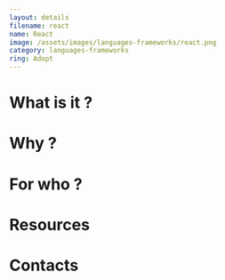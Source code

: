 ```yaml
---
layout: details
filename: react 
name: React
image: /assets/images/languages-frameworks/react.png
category: languages-frameworks
ring: Adopt
---
```


# What is it ?

# Why ?

# For who ?

# Resources

# Contacts
